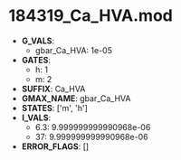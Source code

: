 # 184319_Ca_HVA.mod

- **G_VALS**:
  - gbar_Ca_HVA: 1e-05
- **GATES**:
  - h: 1
  - m: 2
- **SUFFIX**: Ca_HVA
- **GMAX_NAME**: gbar_Ca_HVA
- **STATES**: ['m', 'h']
- **I_VALS**:
  - 6.3: 9.999999999990968e-06
  - 37: 9.999999999990968e-06
- **ERROR_FLAGS**: []
